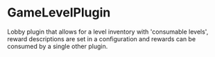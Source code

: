 # GameLevelPlugin
Lobby plugin that allows for a level inventory with 'consumable levels', reward descriptions are set in a configuration and rewards can be consumed by a single other plugin.
